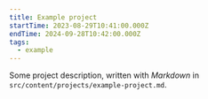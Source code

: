 ```yaml
---
title: Example project
startTime: 2023-08-29T10:41:00.000Z
endTime: 2024-09-28T10:42:00.000Z
tags:
  - example
---
```


Some project description, written with _Markdown_ in `src/content/projects/example-project.md`.
